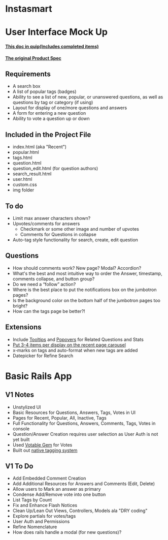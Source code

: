 # Instasmart

# User Interface Mock Up
#### [This doc in quip(Includes completed items)](https://instacart.quip.com/CrXhAz661PPe)
#### [The original Product Spec](https://instacart.quip.com/1R1vAN7wO6nw)


## Requirements

* A search box
* A list of popular tags (badges)
* Ability to see a list of new, popular, or unanswered questions, as well as questions by tag or category (if using)
* Layout for display of one/more questions and answers
* A form for entering a new question
* Ability to vote a question up or down

## Included in the Project File

* index.html (aka "Recent")
* popular.html
* tags.html
* question.html
* question_edit.html (for question authors)
* search_result.html
* user.html
* custom.css
* img folder

## To do

* Limit max answer characters shown?
* Upvotes/comments for answers
    * Checkmark or some other image and number of upvotes
    * Comments for Questions in collapse
* Auto-tag style functionality for search, create, edit question

## Questions

* How should comments work? New page? Modal? Accordion?
* What's the best and most intuitive way to order the Answer, timestamp, comments collapse, and button group?
* Do we need a “follow” action?
* Where is the best place to put the notifications box on the jumbotron pages?
* Is the background color on the bottom half of the jumbotron pages too bright?
* How can the tags page be better?!

## Extensions

* Include [Tooltips](https://v4-alpha.getbootstrap.com/components/tooltips/) and [Popovers](https://v4-alpha.getbootstrap.com/components/popovers/) for Related Questions and Stats
* [Put 3-4 items per display on the recent page carousel](https://codepen.io/mephysto/pen/ZYVKRY)
* x-marks on tags and auto-format when new tags are added
* Datepicker for Refine Search


# Basic Rails App


## V1 Notes

* Unstylized UI
* Basic Resources for Questions, Answers, Tags, Votes in UI
* Pages for Recent, Popular, All, Inactive, Tags
* Full Functionality for Questions, Answers, Comments, Tags, Votes in console
* Question/Answer Creation requires user selection as User Auth is not yet built
* Used [Votable Gem](https://github.com/ryanto/acts_as_votable) for Votes
* Built out [native tagging system](http://tutorials.jumpstartlab.com/projects/blogger.html#i3:-tagging)

## V1 To Do

* Add Embedded Comment Creation
* Add Additional Resources for Answers and Comments (Edit, Delete)
* Allow users to Mark an answer as primary
* Condense Add/Remove vote into one button
* List Tags by Count
* Fix and Enhance Flash Notices
* Clean Up/Lean Out Views, Controllers, Models ala "DRY coding"
* Explore partials for votes/tags
* User Auth and Permissions
* Refine Nomenclature
* How does rails handle a modal (for new questions)?
